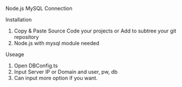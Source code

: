 Node.js MySQL Connection

Installation
1. Copy & Paste Source Code your projects or Add to subtree your git repository
2. Node.js with mysql module needed

Useage
1. Open DBConfig.ts
2. Input Server IP or Domain and user, pw, db
3. Can input more option if you want.